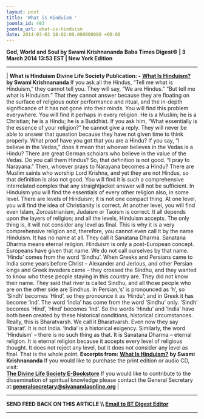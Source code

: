 ```yaml
---
layout: post
title: 'What is Hinduism '
joomla_id: 493
joomla_url: what-is-hinduism
date: 2014-03-03 18:02:00.000000000 +00:00
---
```

 **God, World and Soul by Swami Krishnananda**
**Baba Times Digest© | 3 March 2014 13:53 EST | New York Edition**
* * *
| 
**What is Hinduism**
**Divine Life Society Publication: -** [**What Is Hinduism?**](http://www.swami-krishnananda.org/disc/disc_170.html) **by Swami Krishnananda**
If you ask all the Hindus, “Tell me what is Hinduism,” they cannot tell you. They will say, “We are Hindus.” “But tell me what is Hinduism.” That they cannot answer because they are floating on the surface of religious outer performance and ritual, and the in-depth significance of it has not gone into their minds. You will find this problem everywhere. You will find it perhaps in every religion. He is a Muslim; he is a Christian; he is a Hindu; he is a Buddhist. If you ask him, “What essentially is the essence of your religion?” he cannot give a reply. They will never be able to answer that question because they have not given time to think properly.
What proof have you got that you are a Hindu? If you say, “I believe in the Vedas,” does it mean that whoever believes in the Vedas is a Hindu? There are great German scholars who believe in the value of the Vedas. Do you call them Hindus? So, that definition is not good. “I pray to Narayana.” Then, whoever prays to Narayana becomes a Hindu? There are Muslim saints who worship Lord Krishna, and yet they are not Hindus, so that definition is also not good. You will find it is such a comprehensive interrelated complex that any straightjacket answer will not be sufficient.
In Hinduism you will find the essentials of every other religion also, in some level. There are levels of Hinduism; it is not one compact thing. At one level, you will find the idea of Christianity is correct. At another level, you will find even Islam, Zoroastrianism, Judaism or Taoism is correct. It all depends upon the layers of religion; and all the levels, Hinduism accepts. The only thing is, it will not consider any level as final. This is why it is a very comprehensive religion and, therefore, you cannot even call it by the name Hinduism. It has no name at all. They call it Sanatana Dharma. Sanatana Dharma means eternal religion.
Hinduism is only a post-European concept. Europeans have given that name. We do not call ourselves by that name. ‘Hindu’ comes from the word ‘Sindhu’. When Greeks and Persians came to India some years before Christ – Alexander and Jerious, and other Persian kings and Greek invaders came – they crossed the Sindhu, and they wanted to know who these people staying in this country are. They did not know their name. They said that river is called Sindhu, and all those people who are on the other side are Sindhus. In Persian,‘s’ is pronounced as ‘h’, so ‘Sindh’ becomes ‘Hind’, so they pronounce it as ‘Hindu’; and in Greek it has become ‘Ind’. The word ‘India’ has come from the word ‘Sindhu’ only. ‘Sindh’ becomes ‘Hind’, ‘Hind’ becomes ‘Ind’. So the words ‘Hindu’ and ‘India’ have both been created by these historical conditions, historical circumstances.
Really, this is Bharatvarsh. We call it Bharatvarsh. Even now they say ‘Bharat’. It is not India. ‘India’ is a historical exigency. Similarly, the word ‘Hinduism’ – there is no such thing as that. It is Sanatana Dharma – eternal religion. It is eternal religion because it accepts every level of religious thought. It does not reject any level, but it does not consider any level as final. That is the whole point.
**Excerpts from:**
[**What Is Hinduism?**](http://www.swami-krishnananda.org/disc/disc_170.html) **by Swami Krishnananda**
If you would like to purchase the print edition or audio CD, visit:   
 **[The Divine Life Society E-Bookstore](http://www.dlshq.org/cgi-bin/store/commerce.cgi?category=krishnananda&cart_id=1394930528.401)**
If you would like to contribute to the dissemination of spiritual knowledge please contact the General Secretary at:**[](mailto:generalsecretary@sivanandaonline.org)[generalsecretary@sivanandaonline.org](mailto:generalsecretary@sivanandaonline.org)**
 |
* * *
**SEND FEED BACK ON THIS ARTICLE \\\ [Email to BT Digest Editor](mailto:thebabatimes@gmail.com)**
* * *

